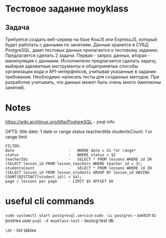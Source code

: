 # Tecтовое задание moyklass

## Задача
Требуется создать веб-сервер на базе KoaJS или ExpressJS, который будет работать с данными по
занятиям. Данные хранятся в СУБД PostgreSQL, дамп тестовых данных прилагается к тестовому
заданию.
Предлагается сделать 2 задачи. Первая - запрос данных, вторая - манипуляция с данными.
Исполнителю предлагается сделать задачу, выбирая адекватные инструменты и общепринятые
способы организации кода и API-интерфейсов, учитывая указанные в задании требования.
Необходимо написать тесты для созданных методов.
При разработке учитывать, что данных может быть очень много (миллионы занятий).

# Notes
https://wiki.archlinux.org/title/PostgreSQL - psql info

   OPTS:
   title
   date: 1 date or range
   status
   teacherdIds
   studentsCount: 1 or range
   limit

  
  
    FILTER:
    date                        -   WHERE date = $1 *or range*
    status                      -   WHERE status = $2
    teacherIds                  -   SELECT * FROM lessons WHERE id IN (SELECT lesson_id FROM lesson_teachers WHERE teacher_id = 3);
    studentsCount               -   SELECT * FROM lessons WHERE id IN (SELECT lesson_id FROM lesson_students GROUP BY lesson_id HAVING COUNT(DISTINCT(student_id)) > $4);
    page / lessons per page     - LIMIT $5 OFFSET $6
    
    


# useful cli commands
`sudo systemctl start postgresql.service`
`sudo -iu postgres` - switch to postres user
`psql -d moyklass-test` - launcg test db

`\dt` - list tables


